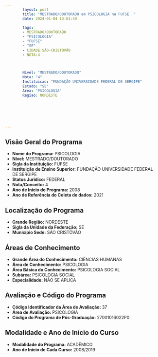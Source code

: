 ```yaml
---
        layout: post
        title: "MESTRADO/DOUTORADO em PSICOLOGIA na FUFSE  "
        date: 2024-01-04 13:01:49
     
        tags:
        - MESTRADO/DOUTORADO
        - "PSICOLOGIA"
        - "FUFSE"
        - "SE"
        - CIDADE:SÃO-CRISTÓVÃO
        - NOTA:4
        
       

        Nivel: "MESTRADO/DOUTORADO"
        Nota: "4"
        Instituicao: "FUNDAÇÃO UNIVERSIDADE FEDERAL DE SERGIPE"
        Estado: "SE"
        Area: "PSICOLOGIA"
        Regiao: NORDESTE
        
        
        
        
        
        
---
```

## Visão Geral do Programa
- **Nome do Programa:** PSICOLOGIA
- **Nível:** MESTRADO/DOUTORADO
- **Sigla da Instituição:** FUFSE
- **Instituição de Ensino Superior:** FUNDAÇÃO UNIVERSIDADE FEDERAL DE SERGIPE
- **Status Jurídico:** FEDERAL
- **Nota/Conceito:** 4
- **Ano de Início do Programa:** 2008
- **Ano de Referência do Coleta de dados:** 2021

## Localização do Programa
- **Grande Região:** NORDESTE
- **Sigla da Unidade da Federação:** SE
- **Município Sede:** SÃO CRISTÓVÃO

## Áreas de Conhecimento
- **Grande Área do Conhecimento:** CIÊNCIAS HUMANAS
- **Área de Conhecimento:** PSICOLOGIA
- **Área Básica do Conhecimento:** PSICOLOGIA SOCIAL
- **Subárea:** PSICOLOGIA SOCIAL
- **Especialidade:** NÃO SE APLICA

## Avaliação e Código do Programa
- **Código Identificador da Área de Avaliação:** 37
- **Área de Avaliação:** PSICOLOGIA
- **Código do Programa de Pós-Graduação:** 27001016022P0


## Modalidade e Ano de Início do Curso
- **Modalidade do Programa:** ACADÊMICO
- **Ano de Início de Cada Curso:** 2008/2019
